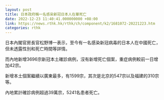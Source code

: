 ```yaml
---
layout: post
title: 日本政府稱一名感染新冠日本人在華死亡
date: 2022-12-23 11:40:41.000000000 +08:00
link: https://news.rthk.hk/rthk/ch/component/k2/1681072-20221223.htm
categories: rthk
---
```


日本內閣官房長官松野博一表示，至今有一名感染新冠病毒的日本人在中國死亡，但未透露性別和死亡時間等詳情。

而內地新增3696宗新冠本土確診病例，沒有新增死亡個案，重症病例較前一日增加42宗。

新增本土個案繼續以廣東最多，有1599宗，其次是北京的547宗以及福建的310宗等。

內地累計確診病例超過39萬宗，5241名患者死亡。
